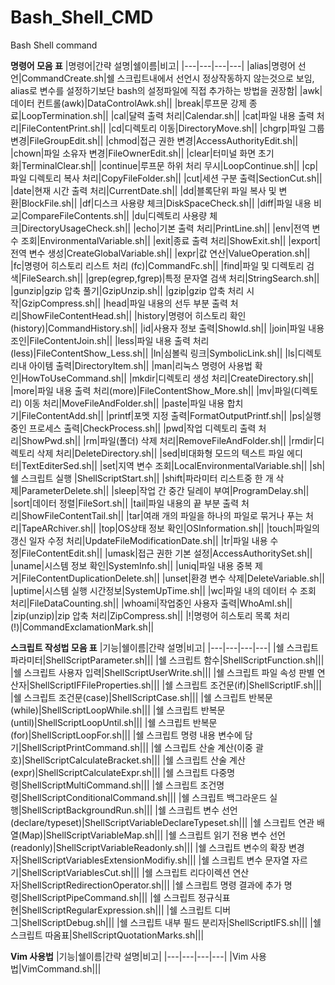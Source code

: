 # Bash_Shell_CMD
Bash Shell command

**명령어 모음 표**
|명령어|간략 설명|쉘이름|비고|
|---|---|---|---|
|alias|명령어 선언|CommandCreate.sh|쉘 스크립트내에서 선언시 정상작동하지 않는것으로 보임, alias로 변수를 설정하기보단 bash의 설정파일에 직접 추가하는 방법을 권장함|
|awk|데이터 컨트롤(awk)|DataControlAwk.sh||
|break|루프문 강제 종료|LoopTermination.sh||
|cal|달력 출력 처리|Calendar.sh||
|cat|파일 내용 출력 처리|FileContentPrint.sh||
|cd|디렉토리 이동|DirectoryMove.sh||
|chgrp|파일 그룹 변경|FileGroupEdit.sh||
|chmod|접근 권한 변경|AccessAuthorityEdit.sh||
|chown|파일 소유자 변경|FileOwnerEdit.sh||
|clear|터미널 화면 초기화|TerminalClear.sh||
|continue|루프문 하위 처리 무시|LoopContinue.sh||
|cp|파일 디렉토리 복사 처리|CopyFileFolder.sh||
|cut|세션 구분 출력|SectionCut.sh||
|date|현재 시간 출력 처리|CurrentDate.sh||
|dd|블록단위 파일 복사 및 변환|BlockFile.sh||
|df|디스크 사용량 체크|DiskSpaceCheck.sh||
|diff|파일 내용 비교|CompareFileContents.sh||
|du|디렉토리 사용량 체크|DirectoryUsageCheck.sh||
|echo|기본 출력 처리|PrintLine.sh||
|env|전역 변수 조회|EnvironmentalVariable.sh||
|exit|종료 출력 처리|ShowExit.sh||
|export|전역 변수 생성|CreateGlobalVariable.sh||
|expr|값 연산|ValueOperation.sh||
|fc|명령어 히스토리 리스트 처리 (fc)|CommandFc.sh||
|find|파일 및 디렉토리 검색|FileSearch.sh||
|grep(egrep,fgrep)|특정 문자열 검색 처리|StringSearch.sh||
|gunzip|gzip 압축 풀기|GzipUnzip.sh||
|gzip|gzip 압축 처리 시작|GzipCompress.sh||
|head|파일 내용의 선두 부분 출력 처리|ShowFileContentHead.sh||
|history|명령어 히스토리 확인 (history)|CommandHistory.sh||
|id|사용자 정보 출력|ShowId.sh||
|join|파일 내용 조인|FileContentJoin.sh||
|less|파일 내용 출력 처리(less)|FileContentShow_Less.sh||
|ln|심볼릭 링크|SymbolicLink.sh||
|ls|디렉토리내 아이템 출력|DirectoryItem.sh||
|man|리눅스 명령어 사용법 확인|HowToUseCommand.sh||
|mkdir|디렉토리 생성 처리|CreateDirectory.sh||
|more|파일 내용 출력 처리(more)|FileContentShow_More.sh||
|mv|파일(디렉토리) 이동 처리|MoveFileAndFolder.sh||
|paste|파일 내용 합치기|FileContentAdd.sh||
|printf|포멧 지정 출력|FormatOutputPrintf.sh||
|ps|실행중인 프로세스 출력|CheckProcess.sh||
|pwd|작업 디렉토리 출력 처리|ShowPwd.sh||
|rm|파일(폴더) 삭제 처리|RemoveFileAndFolder.sh||
|rmdir|디렉토리 삭제 처리|DeleteDirectory.sh||
|sed|비대화형 모드의 텍스트 파일 에디터|TextEditerSed.sh||
|set|지역 변수 조회|LocalEnvironmentalVariable.sh||
|sh|쉘 스크립트 실행 |ShellScriptStart.sh||
|shift|파라미터 리스트중 한 개 삭제|ParameterDelete.sh||
|sleep|작업 간 중간 딜레이 부여|ProgramDelay.sh||
|sort|데이터 정렬|FileSort.sh||
|tail|파일 내용의 끝 부분 출력 처리|ShowFileContentTail.sh||
|tar|여래 개의 파일을 하나의 파일로 묶거나 푸는 처리|TapeARchiver.sh||
|top|OS상태 정보 확인|OSInformation.sh||
|touch|파일의 갱신 일자 수정 처리|UpdateFileModificationDate.sh||
|tr|파일 내용 수정|FileContentEdit.sh||
|umask|접근 권한 기본 설정|AccessAuthoritySet.sh||
|uname|시스템 정보 확인|SystemInfo.sh||
|uniq|파일 내용 중복 제거|FileContentDuplicationDelete.sh||
|unset|환경 변수 삭제|DeleteVariable.sh||
|uptime|시스템 실행 시간정보|SystemUpTime.sh||
|wc|파일 내의 데이터 수 조회 처리|FileDataCounting.sh||
|whoami|작업중인 사용자 출력|WhoAmI.sh||
|zip(unzip)|zip 압축 처리|ZipCompress.sh||
|!|명령어 히스토리 목록 처리 (!)|CommandExclamationMark.sh||

**스크립트 작성법 모음 표**
|기능|쉘이름|간략 설명|비고|
|---|---|---|---|
|쉘 스크립트 파라미터|ShellScriptParameter.sh|||
|쉘 스크립트 함수|ShellScriptFunction.sh|||
|쉘 스크립트 사용자 입력|ShellScriptUserWrite.sh|||
|쉘 스크립트 파일 속성 판별 연산자|ShellScriptIFFileProperties.sh|||
|쉘 스크립트 조건문(if)|ShellScriptIF.sh|||
|쉘 스크립트 조건문(case)|ShellScriptCase.sh|||
|쉘 스크립트 반복문(while)|ShellScriptLoopWhile.sh|||
|쉘 스크립트 반복문(until)|ShellScriptLoopUntil.sh|||
|쉘 스크립트 반복문(for)|ShellScriptLoopFor.sh|||
|쉘 스크립트 명령 내용 변수에 담기|ShellScriptPrintCommand.sh|||
|쉘 스크립트 산술 계산(이중 괄호)|ShellScriptCalculateBracket.sh|||
|쉘 스크립트 산술 계산(expr)|ShellScriptCalculateExpr.sh|||
|쉘 스크립트 다중명령|ShellScriptMultiCommand.sh|||
|쉘 스크립트 조건명령|ShellScriptConditionalCommand.sh|||
|쉘 스크립트 백그라운드 실행|ShellScriptBackgroundRun.sh|||
|쉘 스크립트 변수 선언(declare/typeset)|ShellScriptVariableDeclareTypeset.sh|||
|쉘 스크립트 연관 배열(Map)|ShellScriptVariableMap.sh|||
|쉘 스크립트 읽기 전용 변수 선언(readonly)|ShellScriptVariableReadonly.sh|||
|쉘 스크립트 변수의 확장 변경자|ShellScriptVariablesExtensionModifiy.sh|||
|쉘 스크립트 변수 문자열 자르기|ShellScriptVariablesCut.sh|||
|쉘 스크립트 리다이렉션 연산자|ShellScriptRedirectionOperator.sh|||
|쉘 스크립트 명령 결과에 추가 명령|ShellScriptPipeCommand.sh|||
|쉘 스크립트 정규식표현|ShellScriptRegularExpression.sh|||
|쉘 스크립트 디버그|ShellScriptDebug.sh|||
|쉘 스크립트 내부 필드 분리자|ShellScriptIFS.sh|||
|쉘 스크립트 따옴표|ShellScriptQuotationMarks.sh|||

**Vim 사용법**
|기능|쉘이름|간략 설명|비고|
|---|---|---|---|
|Vim 사용법|VimCommand.sh|||